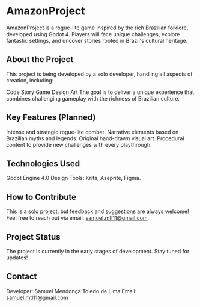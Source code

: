 # AmazonProject

AmazonProject is a rogue-lite game inspired by the rich Brazilian folklore, developed using Godot 4. Players will face unique challenges, explore fantastic settings, and uncover stories rooted in Brazil's cultural heritage.

## About the Project

This project is being developed by a solo developer, handling all aspects of creation, including:

Code
Story
Game Design
Art
The goal is to deliver a unique experience that combines challenging gameplay with the richness of Brazilian culture.

## Key Features (Planned)

Intense and strategic rogue-lite combat.
Narrative elements based on Brazilian myths and legends.
Original hand-drawn visual art.
Procedural content to provide new challenges with every playthrough.

## Technologies Used

Godot Engine 4.0
Design Tools: Krita, Aseprite, Figma.

## How to Contribute

This is a solo project, but feedback and suggestions are always welcome! Feel free to reach out via email: samuel.mtl11@gmail.com.

## Project Status

The project is currently in the early stages of development. Stay tuned for updates!

## Contact

Developer: Samuel Mendonça Toledo de Lima
Email: samuel.mtl11@gmail.com
 
